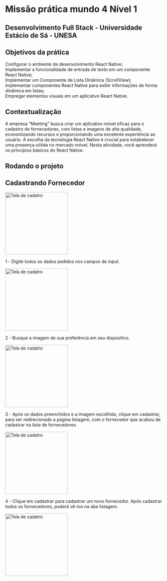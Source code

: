 # Missão prática mundo 4 Nível 1
## Desenvolvimento Full Stack - Universidade Estácio de Sá - UNESA

## Objetivos da prática

Configurar o ambiente de desenvolvimento React Native; </br>
Implementar a funcionalidade de entrada de texto em um componente React Native;</br>
Implementar um Componente de Lista Dinâmica (ScrollView);</br>
Implementar componentes React Native para exibir informações de forma dinâmica
em listas;</br>
Empregar elementos visuais em um aplicativo React Native.

## Contextualização

A empresa "Meeting" busca criar um aplicativo móvel eficaz para o cadastro de
fornecedores, com listas e imagens de alta qualidade, economizando recursos e
proporcionando uma excelente experiência ao usuário. A escolha da tecnologia React
Native é crucial para estabelecer uma presença sólida no mercado móvel. Nesta
atividade, você aprenderá os princípios básicos do React Native.

## Rodando o projeto


## Cadastrando Fornecedor

<img src="/Meeting/assets/cadastrar.png" alt="Tela de cadatro" width='200'> </br>

1 - Digite todos os dados pedidos nos campos de input. </br>

<img src="/Meeting/assets/cadastrando.png" alt="Tela de cadatro" width='200'> </br>

2 - Busque a imagem de sua preferência em seu dispositivo. </br>

<img src="/Meeting/assets/buscandoImagem.png" alt="Tela de cadatro" width='200'> </br>

3 - Após os dados preenchidos e a imagem escolhida, clique em cadastrar, para ser redirecionado a página listagem, com o fornecedor que acabou de cadastrar na lista de fornecedores. </br>

<img src="/Meeting/assets/listagem.png" alt="Tela de cadatro" width='200'> </br>

4 - Clique em cadastrar para cadastrar um novo fornecedor. Após cadastrar todos os fornecedores, poderá vê-los na aba listagem. </br>

<img src="/Meeting/assets/listaCompleta.png" alt="Tela de cadatro" width='200'>
